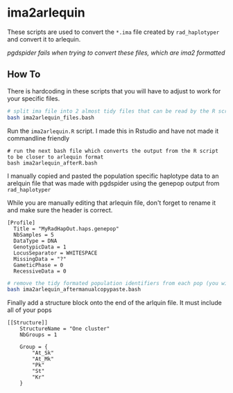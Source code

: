 # ima2arlequin

These scripts are used to convert the `*.ima` file created by `rad_haplotyper` and convert it to arlequin.


_pgdspider fails when trying to convert these files, which are ima2 formatted_


## How To

There is hardcoding in these scripts that you will have to adjust to work for your specific files.


```bash
# split ima file into 2 almost tidy files that can be read by the R script
bash ima2arlequin_files.bash

``` 

Run the `ima2arlequin.R` script.  I made this in Rstudio and have not made it commandline friendly


```
# run the next bash file which converts the output from the R script to be closer to arlequin format
bash ima2arlequin_afterR.bash
```

I manually copied and pasted the population specific haplotype data to an arelquin file that was made with pgdspider using the genepop output from `rad_haplotyper`


While you are manually editing that arlequin file, don't forget to rename it and make sure the header is correct.
```
[Profile]
  Title = "MyRadHapOut.haps.genepop"
  NbSamples = 5
  DataType = DNA
  GenotypicData = 1
  LocusSeparator = WHITESPACE
  MissingData = "?"
  GameticPhase = 0
  RecessiveData = 0
```

```bash
# remove the tidy formated population identifiers from each pop (you will need to modify the code for your popnames)
bash ima2arlequin_aftermanualcopypaste.bash
```

Finally add a structure block onto the end of the arlquin file.  It must include all of your pops
```
[[Structure]]
	StructureName = "One cluster"
	NbGroups = 1

	Group = {
		"At_Sk"
		"At_Mk"
		"Pk"
		"St"
		"Kr"
	}
```
